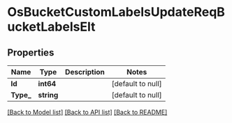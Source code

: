 # OsBucketCustomLabelsUpdateReqBucketLabelsElt

## Properties
Name | Type | Description | Notes
------------ | ------------- | ------------- | -------------
**Id** | **int64** |  | [default to null]
**Type_** | **string** |  | [default to null]

[[Back to Model list]](../README.md#documentation-for-models) [[Back to API list]](../README.md#documentation-for-api-endpoints) [[Back to README]](../README.md)



